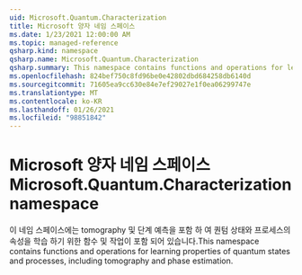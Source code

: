 ```yaml
---
uid: Microsoft.Quantum.Characterization
title: Microsoft 양자 네임 스페이스
ms.date: 1/23/2021 12:00:00 AM
ms.topic: managed-reference
qsharp.kind: namespace
qsharp.name: Microsoft.Quantum.Characterization
qsharp.summary: This namespace contains functions and operations for learning properties of quantum states and processes, including tomography and phase estimation.
ms.openlocfilehash: 824bef750c8fd96be0e42802dbd684258db6140d
ms.sourcegitcommit: 71605ea9cc630e84e7ef29027e1f0ea06299747e
ms.translationtype: MT
ms.contentlocale: ko-KR
ms.lasthandoff: 01/26/2021
ms.locfileid: "98851842"
---
```

# <a name="microsoftquantumcharacterization-namespace"></a><span data-ttu-id="a5226-102">Microsoft 양자 네임 스페이스</span><span class="sxs-lookup"><span data-stu-id="a5226-102">Microsoft.Quantum.Characterization namespace</span></span>

<span data-ttu-id="a5226-103">이 네임 스페이스에는 tomography 및 단계 예측을 포함 하 여 퀀텀 상태와 프로세스의 속성을 학습 하기 위한 함수 및 작업이 포함 되어 있습니다.</span><span class="sxs-lookup"><span data-stu-id="a5226-103">This namespace contains functions and operations for learning properties of quantum states and processes, including tomography and phase estimation.</span></span>

